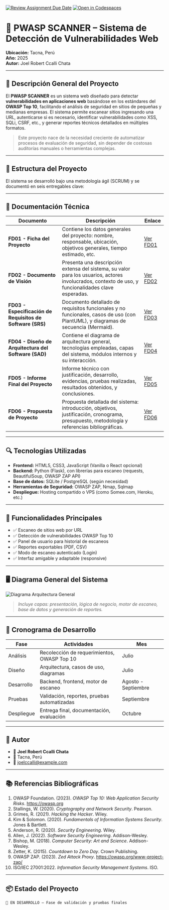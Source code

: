 [![Review Assignment Due Date](https://classroom.github.com/assets/deadline-readme-button-22041afd0340ce965d47ae6ef1cefeee28c7c493a6346c4f15d667ab976d596c.svg)](https://classroom.github.com/a/ZtQ31pSG)
[![Open in Codespaces](https://classroom.github.com/assets/launch-codespace-2972f46106e565e64193e422d61a12cf1da4916b45550586e14ef0a7c637dd04.svg)](https://classroom.github.com/open-in-codespaces?assignment_repo_id=19828959)
# 🔐 PWASP SCANNER – Sistema de Detección de Vulnerabilidades Web

**Ubicación:** Tacna, Perú  
**Año:** 2025  
**Autor:** Joel Robert Ccalli Chata

---

## 📌 Descripción General del Proyecto

El **PWASP SCANNER** es un sistema web diseñado para detectar **vulnerabilidades en aplicaciones web** basándose en los estándares del **OWASP Top 10**, facilitando el análisis de seguridad en sitios de pequeñas y medianas empresas. El sistema permite escanear sitios ingresando una URL, autenticarse si es necesario, identificar vulnerabilidades como XSS, SQLi, CSRF, etc., y generar reportes técnicos detallados en múltiples formatos.

> Este proyecto nace de la necesidad creciente de automatizar procesos de evaluación de seguridad, sin depender de costosas auditorías manuales o herramientas complejas.

---

## 🧱 Estructura del Proyecto

El sistema se desarrolló bajo una metodología ágil (SCRUM) y se documentó en seis entregables clave:

---

## 📄 Documentación Técnica

| Documento | Descripción | Enlace |
|----------|-------------|--------|
| **FD01 - Ficha del Proyecto** | Contiene los datos generales del proyecto: nombre, responsable, ubicación, objetivos generales, tiempo estimado, etc. | [Ver FD01](#) |
| **FD02 - Documento de Visión** | Presenta una descripción extensa del sistema, su valor para los usuarios, actores involucrados, contexto de uso, y funcionalidades clave esperadas. | [Ver FD02](#) |
| **FD03 - Especificación de Requisitos de Software (SRS)** | Documento detallado de requisitos funcionales y no funcionales, casos de uso (con PlantUML), y diagramas de secuencia (Mermaid). | [Ver FD03](#) |
| **FD04 - Diseño de Arquitectura del Software (SAD)** | Contiene el diagrama de arquitectura general, tecnologías empleadas, capas del sistema, módulos internos y su interacción. | [Ver FD04](#) |
| **FD05 - Informe Final del Proyecto** | Informe técnico con justificación, desarrollo, evidencias, pruebas realizadas, resultados obtenidos, y conclusiones. | [Ver FD05](#) |
| **FD06 - Propuesta de Proyecto** | Propuesta detallada del sistema: introducción, objetivos, justificación, cronograma, presupuesto, metodología y referencias bibliográficas. | [Ver FD06](#) |

---

## 🔍 Tecnologías Utilizadas

- **Frontend:** HTML5, CSS3, JavaScript (Vanilla o React opcional)
- **Backend:** Python (Flask), con librerías para escaneo (requests, BeautifulSoup, OWASP ZAP API)
- **Base de datos:** SQLite / PostgreSQL (según necesidad)
- **Herramientas de Seguridad:** OWASP ZAP, Nmap, Sqlmap
- **Despliegue:** Hosting compartido o VPS (como Somee.com, Heroku, etc.)

---

## 🧠 Funcionalidades Principales

- ✅ Escaneo de sitios web por URL
- ✅ Detección de vulnerabilidades OWASP Top 10
- ✅ Panel de usuario para historial de escaneos
- ✅ Reportes exportables (PDF, CSV)
- ✅ Modo de escaneo autenticado (Login)
- ✅ Interfaz amigable y adaptable (responsive)

---

## 🖥️ Diagrama General del Sistema

![Diagrama Arquitectura General](./assets/diagrama-arquitectura-pwasp.png)

> *Incluye capas: presentación, lógica de negocio, motor de escaneo, base de datos y generación de reportes.*

---

## 📆 Cronograma de Desarrollo

| Fase | Actividades | Mes |
|------|-------------|-----|
| Análisis | Recolección de requerimientos, OWASP Top 10 | Julio |
| Diseño | Arquitectura, casos de uso, diagramas | Julio |
| Desarrollo | Backend, frontend, motor de escaneo | Agosto - Septiembre |
| Pruebas | Validación, reportes, pruebas automatizadas | Septiembre |
| Despliegue | Entrega final, documentación, evaluación | Octubre |

---

## 💼 Autor

- 👤 **Joel Robert Ccalli Chata**
- 📍 Tacna, Perú
- 📧 joelccalli@example.com

---

## 📚 Referencias Bibliográficas

1. OWASP Foundation. (2023). *OWASP Top 10: Web Application Security Risks*. https://owasp.org
2. Stallings, W. (2020). *Cryptography and Network Security*. Pearson.
3. Grimes, R. (2021). *Hacking the Hacker*. Wiley.
4. Kim & Solomon. (2020). *Fundamentals of Information Systems Security*. Jones & Bartlett.
5. Anderson, R. (2020). *Security Engineering*. Wiley.
6. Allen, J. (2022). *Software Security Engineering*. Addison-Wesley.
7. Bishop, M. (2018). *Computer Security: Art and Science*. Addison-Wesley.
8. Zetter, K. (2015). *Countdown to Zero Day*. Crown Publishing.
9. OWASP ZAP. (2023). *Zed Attack Proxy*. https://owasp.org/www-project-zap/
10. ISO/IEC 27001:2022. *Information Security Management Systems*. ISO.

---

## 📦 Estado del Proyecto

```bash
🚧 EN DESARROLLO – Fase de validación y pruebas finales
